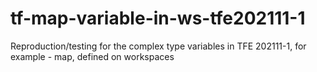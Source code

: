 # tf-map-variable-in-ws-tfe202111-1
Reproduction/testing for the complex type variables in TFE 202111-1, for example - map, defined on workspaces
